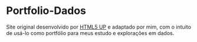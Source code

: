 # Portfolio-Dados
Site original desenvolvido por [HTML5 UP](https://html5up.net/) e adaptado por mim, com o intuito de usá-lo como portfólio para meus estudo e explorações em dados.
